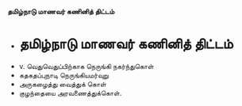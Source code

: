 **தமிழ்நாடு மாணவர் கணினித் திட்டம்**
- # தமிழ்நாடு மாணவர் கணினித் திட்டம்
- v. வெதுவெதுப்பிற்காக நெருங்கி நகர்ந்துகொள்
- கதகதப்புநாடி நெருங்கியமர்வுறு
- அருகழைத்து வைத்துக் கொள்
- குழந்தையை அரவணைத்துக்கொள்.

